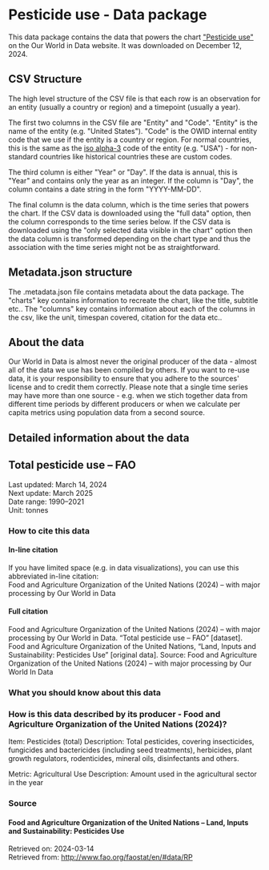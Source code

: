 # Pesticide use - Data package

This data package contains the data that powers the chart ["Pesticide use"](https://ourworldindata.org/grapher/pesticide-use-tonnes?v=1&csvType=full&useColumnShortNames=false) on the Our World in Data website. It was downloaded on December 12, 2024.

## CSV Structure

The high level structure of the CSV file is that each row is an observation for an entity (usually a country or region) and a timepoint (usually a year).

The first two columns in the CSV file are "Entity" and "Code". "Entity" is the name of the entity (e.g. "United States"). "Code" is the OWID internal entity code that we use if the entity is a country or region. For normal countries, this is the same as the [iso alpha-3](https://en.wikipedia.org/wiki/ISO_3166-1_alpha-3) code of the entity (e.g. "USA") - for non-standard countries like historical countries these are custom codes.

The third column is either "Year" or "Day". If the data is annual, this is "Year" and contains only the year as an integer. If the column is "Day", the column contains a date string in the form "YYYY-MM-DD".

The final column is the data column, which is the time series that powers the chart. If the CSV data is downloaded using the "full data" option, then the column corresponds to the time series below. If the CSV data is downloaded using the "only selected data visible in the chart" option then the data column is transformed depending on the chart type and thus the association with the time series might not be as straightforward.

## Metadata.json structure

The .metadata.json file contains metadata about the data package. The "charts" key contains information to recreate the chart, like the title, subtitle etc.. The "columns" key contains information about each of the columns in the csv, like the unit, timespan covered, citation for the data etc..

## About the data

Our World in Data is almost never the original producer of the data - almost all of the data we use has been compiled by others. If you want to re-use data, it is your responsibility to ensure that you adhere to the sources' license and to credit them correctly. Please note that a single time series may have more than one source - e.g. when we stich together data from different time periods by different producers or when we calculate per capita metrics using population data from a second source.

## Detailed information about the data


## Total pesticide use – FAO
Last updated: March 14, 2024  
Next update: March 2025  
Date range: 1990–2021  
Unit: tonnes  


### How to cite this data

#### In-line citation
If you have limited space (e.g. in data visualizations), you can use this abbreviated in-line citation:  
Food and Agriculture Organization of the United Nations (2024) – with major processing by Our World in Data

#### Full citation
Food and Agriculture Organization of the United Nations (2024) – with major processing by Our World in Data. “Total pesticide use – FAO” [dataset]. Food and Agriculture Organization of the United Nations, “Land, Inputs and Sustainability: Pesticides Use” [original data].
Source: Food and Agriculture Organization of the United Nations (2024) – with major processing by Our World In Data

### What you should know about this data

### How is this data described by its producer - Food and Agriculture Organization of the United Nations (2024)?
Item: Pesticides (total)
Description: Total pesticides, covering insecticides, fungicides and bactericides (including seed treatments), herbicides, plant growth regulators, rodenticides, mineral oils, disinfectants and others.

Metric: Agricultural Use
Description: Amount used in the agricultural sector in the year

### Source

#### Food and Agriculture Organization of the United Nations – Land, Inputs and Sustainability: Pesticides Use
Retrieved on: 2024-03-14  
Retrieved from: http://www.fao.org/faostat/en/#data/RP  


    